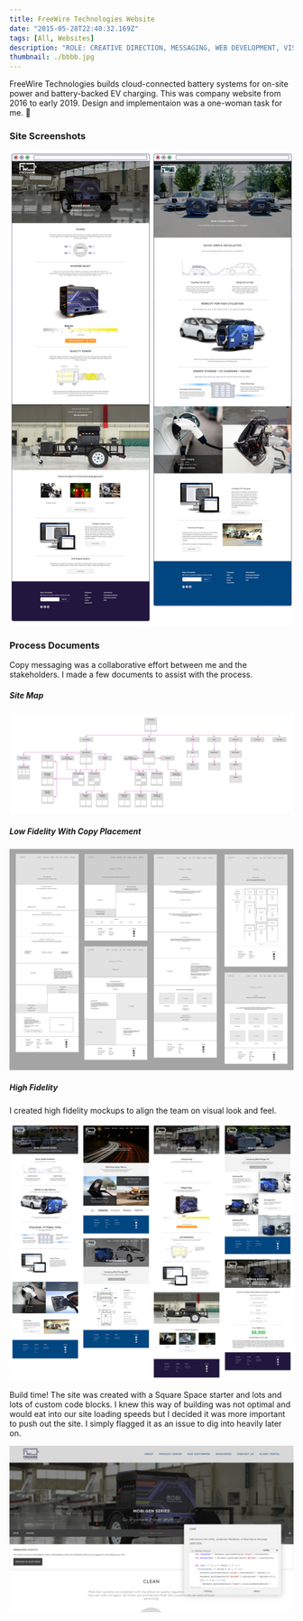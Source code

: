 ```yaml
---
title: FreeWire Technologies Website
date: "2015-05-28T22:40:32.169Z"
tags: [All, Websites]
description: "ROLE: CREATIVE DIRECTION, MESSAGING, WEB DEVELOPMENT, VISUALS"
thumbnail: ./bbbb.jpg
---
```


FreeWire Technologies builds cloud-connected battery systems for on-site power and battery-backed EV charging. This was company website from 2016 to early 2019. Design and implementaion was a one-woman task for me. 💪

### Site Screenshots

<div class="kg-card kg-image-card kg-width-wide">

![Screenshots](./serenaXu_fw_site.jpg)

### Process Documents

Copy messaging was a collaborative effort between me and the stakeholders. I made a few documents to assist with the process.

##### Site Map

<div class="kg-card kg-image-card kg-width-full">

![Site Map](./serenaXu_fw_newSite_siteMap.jpg)

</div>

##### Low Fidelity With Copy Placement

<div class="kg-card kg-image-card kg-width-wide">

![Copy Layout](./serenaXu_fw_siteCopyLayout.jpg)

</div>

##### High Fidelity

I created high fidelity mockups to align the team on visual look and feel.

<div class="kg-card kg-image-card kg-width-full">

![High Fidelity](./serenaXu_fw_mockups.jpg)

</div>

Build time! The site was created with a Square Space starter and lots and lots of custom code blocks. I knew this way of building was not optimal and would eat into our site loading speeds but I decided it was more important to push out the site. I simply flagged it as an issue to dig into heavily later on. 

<div class="kg-card kg-image-card kg-width-med">

![Build](./serenaXu_fw_build.jpg)

</div>